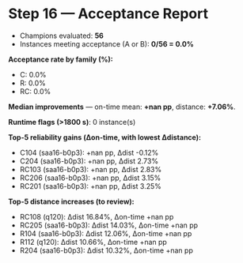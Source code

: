 # Step 16 — Acceptance Report

- Champions evaluated: **56**
- Instances meeting acceptance (A or B): **0/56 = 0.0%**

**Acceptance rate by family (%):**
- C: 0.0%
- R: 0.0%
- RC: 0.0%

**Median improvements** — on-time mean: **+nan pp**, distance: **+7.06%**.

**Runtime flags (>1800 s)**: 0 instance(s)

**Top-5 reliability gains (Δon-time, with lowest Δdistance):**
- C104 (saa16-b0p3): +nan pp, Δdist -0.12%
- C204 (saa16-b0p3): +nan pp, Δdist 2.73%
- RC103 (saa16-b0p3): +nan pp, Δdist 2.83%
- RC206 (saa16-b0p3): +nan pp, Δdist 3.15%
- RC201 (saa16-b0p3): +nan pp, Δdist 3.25%

**Top-5 distance increases (to review):**
- RC108 (q120): Δdist 16.84%, Δon-time +nan pp
- RC205 (saa16-b0p3): Δdist 14.03%, Δon-time +nan pp
- R104 (saa16-b0p3): Δdist 12.06%, Δon-time +nan pp
- R112 (q120): Δdist 10.66%, Δon-time +nan pp
- R204 (saa16-b0p3): Δdist 10.32%, Δon-time +nan pp
